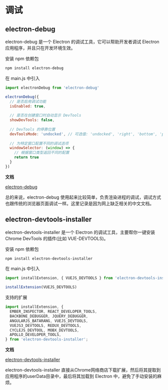 # 调试

## electron-debug

electron-debug 是一个 Electron 的调试工具，它可以帮助开发者调试 Electron 应用程序，并且只在开发环境生效。

安装 npm 依赖包 

```bash
npm install electron-debug
```

在 main.js 中引入

```js
import electronDebug from 'electron-debug'

electronDebug({
  // 是否启用调试功能
  isEnabled: true,
  
  // 是否在创建窗口时自动显示 DevTools
  showDevTools: false,
  
  // DevTools 的停靠位置
  devToolsMode: 'undocked', // 可选值: 'undocked', 'right', 'bottom', 'previous', 'detach'
  
  // 为特定窗口配置不同的调试选项
  windowSelector: (window) => {
    // 根据窗口类型返回不同的配置
    return true
  }
})
```

**文档**

[electron-debug](https://github.com/sindresorhus/electron-debug)


总的来说，electron-debug 使用起来比较简单，负责渲染进程的调试，调试方式也跟传统的浏览器页面调试一样。这里记录是因为网上缺乏相关的中文文档。


## electron-devtools-installer

electron-devtools-installer 是一个 Electron 的调试工具，主要帮你一键安装 Chrome DevTools 的插件(比如 VUE-DEVTOOLS)。

安装 npm 依赖包 

```bash
npm install electron-devtools-installer
```

在 main.js 中引入

```js
import installExtension, { VUEJS_DEVTOOLS } from 'electron-devtools-installer'

installExtension(VUEJS_DEVTOOLS)
```

支持的扩展

```js
import installExtension, {
  EMBER_INSPECTOR, REACT_DEVELOPER_TOOLS,
  BACKBONE_DEBUGGER, JQUERY_DEBUGGER,
  ANGULARJS_BATARANG, VUEJS_DEVTOOLS,
  VUEJS3_DEVTOOLS, REDUX_DEVTOOLS,
  CYCLEJS_DEVTOOL, MOBX_DEVTOOLS,
  APOLLO_DEVELOPER_TOOLS,
} from 'electron-devtools-installer';
```

**文档**

[electron-devtools-installer](https://gitcode.com/gh_mirrors/ele/electron-devtools-installer)


electron-devtools-installer 直接从Chrome网络商店下载扩展，然后将其提取到应用程序的userData目录中，最后将其加载到 Electron 中，避免了手动安装的麻烦。


